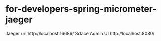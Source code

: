 # for-developers-spring-micrometer-jaeger

Jaeger url http://localhost:16686/
Solace Admin UI http://localhost:8080/